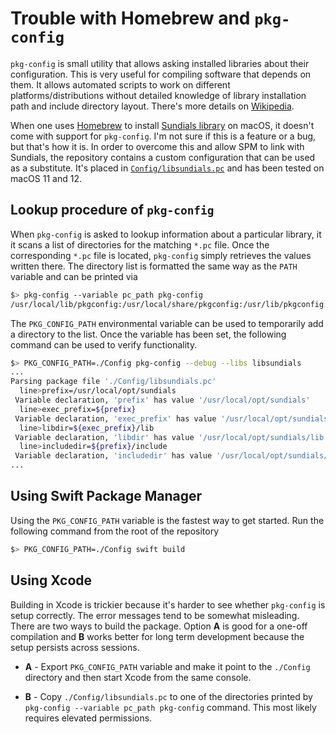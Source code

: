 # Trouble with Homebrew and `pkg-config`


`pkg-config` is small utility that allows asking installed libraries about their configuration. This is very useful for compiling software that depends on them. It allows automated scripts to work on different platforms/distributions without detailed knowledge of library installation path and include directory layout. There's more details on [Wikipedia](https://en.wikipedia.org/wiki/Pkg-config).

When one uses [Homebrew](https://brew.sh) to install [Sundials library](https://formulae.brew.sh/formula/sundials) on macOS, it doesn't come with support for `pkg-config`. I'm not sure if this is a feature or a bug, but that's how it is. In order to overcome this and allow SPM to link with Sundials, the repository contains a custom configuration that can be used as a substitute. It's placed in [`Config/libsundials.pc`](Config/libsundials.pc) and has been tested on macOS 11 and 12.


## Lookup procedure of `pkg-config` 

When `pkg-config` is asked to lookup information about a particular library, it it scans a list of directories for the matching `*.pc` file. Once the corresponding `*.pc` file is located, `pkg-config` simply retrieves the values written there. The directory list is formatted the same way as the `PATH` variable and can be printed via

```sh
$> pkg-config --variable pc_path pkg-config
/usr/local/lib/pkgconfig:/usr/local/share/pkgconfig:/usr/lib/pkgconfig:/usr/local/Homebrew/Library/Homebrew/os/mac/pkgconfig/10.15
```

The `PKG_CONFIG_PATH` environmental variable can be used to temporarily add a directory to the list. Once the variable has been set, the following command can be used to verify functionality.

```sh
$> PKG_CONFIG_PATH=./Config pkg-config --debug --libs libsundials
...
Parsing package file './Config/libsundials.pc'
  line>prefix=/usr/local/opt/sundials
 Variable declaration, 'prefix' has value '/usr/local/opt/sundials'
  line>exec_prefix=${prefix}
 Variable declaration, 'exec_prefix' has value '/usr/local/opt/sundials'
  line>libdir=${exec_prefix}/lib
 Variable declaration, 'libdir' has value '/usr/local/opt/sundials/lib'
  line>includedir=${prefix}/include
 Variable declaration, 'includedir' has value '/usr/local/opt/sundials/include'
...
```


## Using Swift Package Manager

Using the `PKG_CONFIG_PATH` variable is the fastest way to get started. Run the following command from the root of the repository

```sh
$> PKG_CONFIG_PATH=./Config swift build
```


## Using Xcode

Building in Xcode is trickier because it's harder to see whether `pkg-config` is setup correctly. The error messages tend to be somewhat misleading. There are two ways to build the package. Option **A** is good for a one-off compilation and **B** works better for long term development because the setup persists across sessions.

- **A** - Export `PKG_CONFIG_PATH` variable and make it point to the `./Config` directory and then start Xcode from the same console.

- **B** - Copy `./Config/libsundials.pc` to one of the directories printed by `pkg-config --variable pc_path pkg-config` command. This most likely requires elevated permissions.
